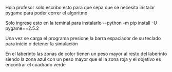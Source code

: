 Hola profesor solo escribo esto para que sepa que se necesita instalar pygame para poder correr el algoritmo

Solo ingrese esto en la teminal para instalarlo
--python -m pip install -U pygame==2.5.2

Una vez se carga el programa presione la barra espaciador de su teclado para inicio o detener la simulación

En el laberinto las zonas de color tienen un peso mayor al resto del laberinto siendo la zona azul con un peso mayor que el la zona roja y el objetivo es encontrar el cuadrado verde
